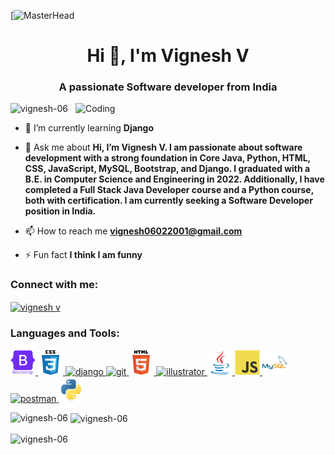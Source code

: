 [![MasterHead](https://img.freepik.com/free-vector/artificial-intelligence-concept-twitch-banner_23-2150389746.jpg)
<h1 align="center">Hi 👋, I'm Vignesh V</h1>
<h3 align="center">A passionate Software developer from India</h3>
<img align="right" alt="Coding" width="400" src="https://erkunal.in/_nuxt/img/about-dev.d3b6fdf.gif">
<p align="left"> <img src="https://komarev.com/ghpvc/?username=vignesh-06&label=Profile%20views&color=0e75b6&style=flat" alt="vignesh-06" /> </p>

- 🌱 I’m currently learning **Django**

- 💬 Ask me about **Hi, I’m Vignesh V. I am passionate about software development with a strong foundation in Core Java, Python, HTML, CSS, JavaScript, MySQL, Bootstrap, and Django. I graduated with a B.E. in Computer Science and Engineering in 2022. Additionally, I have completed a Full Stack Java Developer course and a Python course, both with certification. I am currently seeking a Software Developer position in India.**

- 📫 How to reach me **vignesh06022001@gmail.com**

- ⚡ Fun fact **I think I am funny**

<h3 align="left">Connect with me:</h3>
<p align="left">
<a href="https://linkedin.com/in/vignesh v" target="blank"><img align="center" src="https://raw.githubusercontent.com/rahuldkjain/github-profile-readme-generator/master/src/images/icons/Social/linked-in-alt.svg" alt="vignesh v" height="30" width="40" /></a>
</p>

<h3 align="left">Languages and Tools:</h3>
<p align="left"> <a href="https://getbootstrap.com" target="_blank" rel="noreferrer"> <img src="https://raw.githubusercontent.com/devicons/devicon/master/icons/bootstrap/bootstrap-plain-wordmark.svg" alt="bootstrap" width="40" height="40"/> </a> <a href="https://www.w3schools.com/css/" target="_blank" rel="noreferrer"> <img src="https://raw.githubusercontent.com/devicons/devicon/master/icons/css3/css3-original-wordmark.svg" alt="css3" width="40" height="40"/> </a> <a href="https://www.djangoproject.com/" target="_blank" rel="noreferrer"> <img src="https://cdn.worldvectorlogo.com/logos/django.svg" alt="django" width="40" height="40"/> </a> <a href="https://git-scm.com/" target="_blank" rel="noreferrer"> <img src="https://www.vectorlogo.zone/logos/git-scm/git-scm-icon.svg" alt="git" width="40" height="40"/> </a> <a href="https://www.w3.org/html/" target="_blank" rel="noreferrer"> <img src="https://raw.githubusercontent.com/devicons/devicon/master/icons/html5/html5-original-wordmark.svg" alt="html5" width="40" height="40"/> </a> <a href="https://www.adobe.com/in/products/illustrator.html" target="_blank" rel="noreferrer"> <img src="https://www.vectorlogo.zone/logos/adobe_illustrator/adobe_illustrator-icon.svg" alt="illustrator" width="40" height="40"/> </a> <a href="https://www.java.com" target="_blank" rel="noreferrer"> <img src="https://raw.githubusercontent.com/devicons/devicon/master/icons/java/java-original.svg" alt="java" width="40" height="40"/> </a> <a href="https://developer.mozilla.org/en-US/docs/Web/JavaScript" target="_blank" rel="noreferrer"> <img src="https://raw.githubusercontent.com/devicons/devicon/master/icons/javascript/javascript-original.svg" alt="javascript" width="40" height="40"/> </a> <a href="https://www.mysql.com/" target="_blank" rel="noreferrer"> <img src="https://raw.githubusercontent.com/devicons/devicon/master/icons/mysql/mysql-original-wordmark.svg" alt="mysql" width="40" height="40"/> </a> <a href="https://postman.com" target="_blank" rel="noreferrer"> <img src="https://www.vectorlogo.zone/logos/getpostman/getpostman-icon.svg" alt="postman" width="40" height="40"/> </a> <a href="https://www.python.org" target="_blank" rel="noreferrer"> <img src="https://raw.githubusercontent.com/devicons/devicon/master/icons/python/python-original.svg" alt="python" width="40" height="40"/> </a> </p>

<p><img align="left" src="https://github-readme-stats.vercel.app/api/top-langs?username=vignesh-06&show_icons=true&locale=en&layout=compact" alt="vignesh-06" /></p>

<p>&nbsp;<img align="center" src="https://github-readme-stats.vercel.app/api?username=vignesh-06&show_icons=true&locale=en" alt="vignesh-06" /></p>

<p><img align="center" src="https://github-readme-streak-stats.herokuapp.com/?user=vignesh-06&" alt="vignesh-06" /></p>

